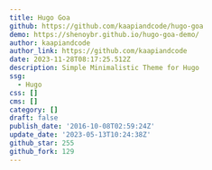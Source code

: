 ```yaml
---
title: Hugo Goa
github: https://github.com/kaapiandcode/hugo-goa
demo: https://shenoybr.github.io/hugo-goa-demo/
author: kaapiandcode
author_link: https://github.com/kaapiandcode
date: 2023-11-28T08:17:25.512Z
description: Simple Minimalistic Theme for Hugo
ssg:
  - Hugo
css: []
cms: []
category: []
draft: false
publish_date: '2016-10-08T02:59:24Z'
update_date: '2023-05-13T10:24:38Z'
github_star: 255
github_fork: 129
---
```


